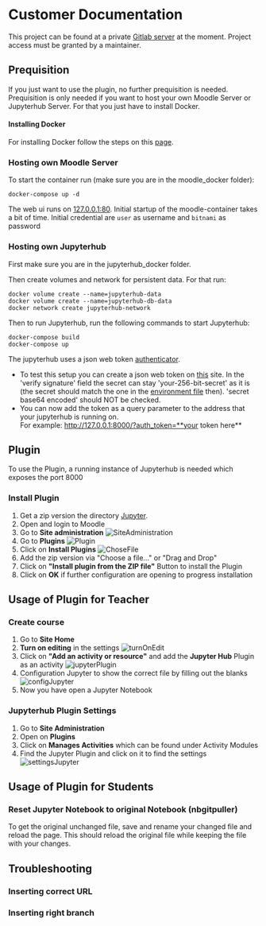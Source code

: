 # Customer Documentation
This project can be found at a private [Gitlab server](https://sopra.informatik.uni-stuttgart.de/kib3-student-projects/kib3-stupro-ss-22) at the moment.
Project access must be granted by a maintainer.

## Prequisition
If you just want to use the plugin, no further prequisition is needed.
Prequisition is only needed if you want to host your own Moodle Server or Jupyterhub Server.
For that you just have to install Docker. 

#### Installing Docker
For installing Docker follow the steps on this [page](https://docs.docker.com/get-docker/).

### Hosting own Moodle Server
To start the container run (make sure you are in the moodle_docker folder):  
```shell
docker-compose up -d
```
The web ui runs on [127.0.0.1:80](http://127.0.0.1:80). Initial startup of the moodle-container takes a bit of time. Initial credential are `user` as username and `bitnami` as password

### Hosting own Jupyterhub
First make sure you are in the jupyterhub_docker folder.

Then create volumes and network for persistent data. For that run:
```shell
docker volume create --name=jupyterhub-data
docker volume create --name=jupyterhub-db-data
docker network create jupyterhub-network
``` 

Then to run Jupyterhub, run the following commands to start Jupyterhub: 
```shell
docker-compose build
docker-compose up
``` 

The jupyterhub uses a json web token [authenticator](https://github.com/izihawa/jwtauthenticator_v2).  
- To test this setup you can create a json web token on [this](https://jwt.io/#debugger-io) site. 
In the 'verify signature' field the secret can stay 'your-256-bit-secret' as it is (the secret should match the one in the [environment file](.env) then).
'secret base64 encoded' should NOT be checked. 
- You can now add the token as a query parameter to the address that your jupyterhub is running on.  
For example: http://127.0.0.1:8000/?auth_token=**your token here**

## Plugin
To use the Plugin, a running instance of Jupyterhub is needed which exposes the port 8000
### Install Plugin
1. Get a zip version the directory [Jupyter](https://sopra.informatik.uni-stuttgart.de/kib3-student-projects/kib3-stupro-ss-22/-/tree/main/jupyter).
2. Open and login to Moodle
3. Go to __Site administration__ 
   ![SiteAdministration](images/siteAdmin.png)
4. Go to __Plugins__
   ![Plugin](images/plugin.png)
5. Click on __Install Plugins__
   ![ChoseFile](images/choseFile.png)
6. Add the zip version via "Choose a file..." or "Drag and Drop"
7. Click on __"Install plugin from the ZIP file"__ Button to install the Plugin
8. Click on __OK__ if further configuration are opening to progress installation

## Usage of Plugin for Teacher
### Create course
1. Go to __Site Home__
2. __Turn on editing__ in the settings
   ![turnOnEdit](images/turnOnEdit.png)
3. Click on __"Add an activity or resource"__ and add the __Jupyter Hub__ Plugin as an activity
   ![jupyterPlugin](images/jupyterPlugin.png)
4. Configuration Jupyter to show the correct file by filling out the blanks
   ![configJupyter](images/configJupyter.png)
5. Now you have open a Jupyter Notebook

### Jupyterhub Plugin Settings
1. Go to __Site Administration__
2. Open on __Plugins__
3. Click on __Manages Activities__ which can be found under Activity Modules
4. Find the Jupyter Plugin and click on it to find the settings
   ![settingsJupyter](images/settingsJupyter.png)

## Usage of Plugin for Students
### Reset Jupyter Notebook to original Notebook (nbgitpuller)
To get the original unchanged file, save and rename your changed file and reload the page. This should reload the original file while keeping the file with your changes.

## Troubleshooting
### Inserting correct URL
### Inserting right branch
